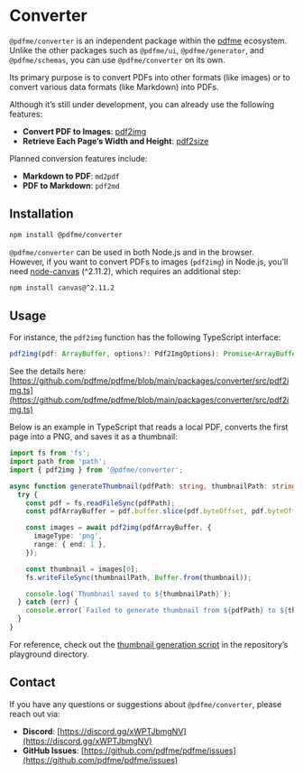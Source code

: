 # Converter

`@pdfme/converter` is an independent package within the [pdfme](https://github.com/pdfme/pdfme) ecosystem. Unlike the other packages such as `@pdfme/ui`, `@pdfme/generator`, and `@pdfme/schemas`, you can use `@pdfme/converter` on its own.

Its primary purpose is to convert PDFs into other formats (like images) or to convert various data formats (like Markdown) into PDFs.

Although it’s still under development, you can already use the following features:

- **Convert PDF to Images**: [pdf2img](https://github.com/pdfme/pdfme/blob/main/packages/converter/src/pdf2img.ts)
- **Retrieve Each Page’s Width and Height**: [pdf2size](https://github.com/pdfme/pdfme/blob/main/packages/converter/src/pdf2size.ts)

Planned conversion features include:
- **Markdown to PDF**: `md2pdf`
- **PDF to Markdown**: `pdf2md`

## Installation

```bash
npm install @pdfme/converter
```

`@pdfme/converter` can be used in both Node.js and in the browser.  
However, if you want to convert PDFs to images (`pdf2img`) in Node.js, you’ll need [node-canvas](https://github.com/Automattic/node-canvas) (^2.11.2), which requires an additional step:

```bash
npm install canvas@^2.11.2
```

## Usage

For instance, the `pdf2img` function has the following TypeScript interface:

```ts
pdf2img(pdf: ArrayBuffer, options?: Pdf2ImgOptions): Promise<ArrayBuffer[]>
```
See the details here:  
[https://github.com/pdfme/pdfme/blob/main/packages/converter/src/pdf2img.ts](https://github.com/pdfme/pdfme/blob/main/packages/converter/src/pdf2img.ts)

Below is an example in TypeScript that reads a local PDF, converts the first page into a PNG, and saves it as a thumbnail:

```ts
import fs from 'fs';
import path from 'path';
import { pdf2img } from '@pdfme/converter';

async function generateThumbnail(pdfPath: string, thumbnailPath: string): Promise<void> {
  try {
    const pdf = fs.readFileSync(pdfPath);
    const pdfArrayBuffer = pdf.buffer.slice(pdf.byteOffset, pdf.byteOffset + pdf.byteLength);

    const images = await pdf2img(pdfArrayBuffer, {
      imageType: 'png',
      range: { end: 1 },
    });

    const thumbnail = images[0];
    fs.writeFileSync(thumbnailPath, Buffer.from(thumbnail));

    console.log(`Thumbnail saved to ${thumbnailPath}`);
  } catch (err) {
    console.error(`Failed to generate thumbnail from ${pdfPath} to ${thumbnailPath}`, err);
  }
}
```

For reference, check out the [thumbnail generation script](https://github.com/pdfme/pdfme/blob/main/playground/scripts/generate-templates-thumbnail.js) in the repository’s playground directory.

## Contact

If you have any questions or suggestions about `@pdfme/converter`, please reach out via:

- **Discord**: [https://discord.gg/xWPTJbmgNV](https://discord.gg/xWPTJbmgNV)
- **GitHub Issues**: [https://github.com/pdfme/pdfme/issues](https://github.com/pdfme/pdfme/issues)